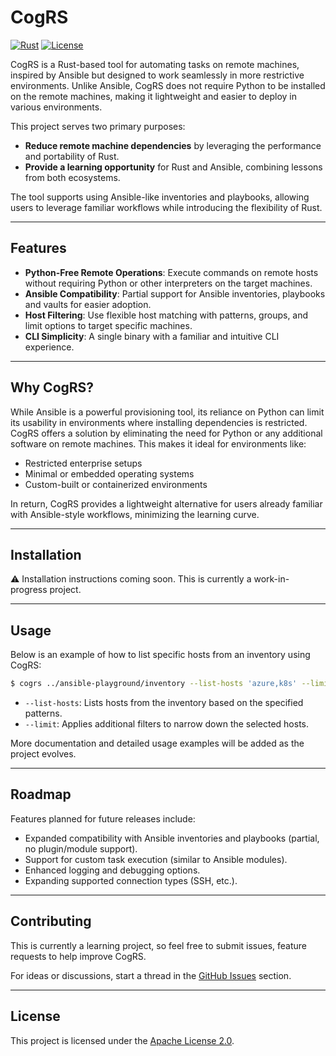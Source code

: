 # CogRS

[![Rust](https://github.com/dariusbakunas/cogrs/actions/workflows/rust.yml/badge.svg)](https://github.com/dariusbakunas/cogrs/actions/workflows/rust.yml) [![License](https://img.shields.io/badge/License-Apache_2.0-blue.svg)](https://opensource.org/licenses/Apache-2.0)

CogRS is a Rust-based tool for automating tasks on remote machines, inspired by Ansible but designed to work seamlessly in more restrictive environments. Unlike Ansible, CogRS does not require Python to be installed on the remote machines, making it lightweight and easier to deploy in various environments.

This project serves two primary purposes:
- **Reduce remote machine dependencies** by leveraging the performance and portability of Rust.
- **Provide a learning opportunity** for Rust and Ansible, combining lessons from both ecosystems.

The tool supports using Ansible-like inventories and playbooks, allowing users to leverage familiar workflows while introducing the flexibility of Rust.

---

## Features

- **Python-Free Remote Operations**: Execute commands on remote hosts without requiring Python or other interpreters on the target machines.
- **Ansible Compatibility**: Partial support for Ansible inventories, playbooks and vaults for easier adoption.
- **Host Filtering**: Use flexible host matching with patterns, groups, and limit options to target specific machines.
- **CLI Simplicity**: A single binary with a familiar and intuitive CLI experience.

---

## Why CogRS?

While Ansible is a powerful provisioning tool, its reliance on Python can limit its usability in environments where installing dependencies is restricted. CogRS offers a solution by eliminating the need for Python or any additional software on remote machines. This makes it ideal for environments like:
- Restricted enterprise setups
- Minimal or embedded operating systems
- Custom-built or containerized environments

In return, CogRS provides a lightweight alternative for users already familiar with Ansible-style workflows, minimizing the learning curve.

---

## Installation

⚠️ Installation instructions coming soon. This is currently a work-in-progress project.

---

## Usage

Below is an example of how to list specific hosts from an inventory using CogRS:

```bash
$ cogrs ../ansible-playground/inventory --list-hosts 'azure,k8s' --limit 'mysql_a,mysql_b,control?.local*[0]'
```

- `--list-hosts`: Lists hosts from the inventory based on the specified patterns.
- `--limit`: Applies additional filters to narrow down the selected hosts.

More documentation and detailed usage examples will be added as the project evolves.

---

## Roadmap

Features planned for future releases include:
- Expanded compatibility with Ansible inventories and playbooks (partial, no plugin/module support).
- Support for custom task execution (similar to Ansible modules).
- Enhanced logging and debugging options.
- Expanding supported connection types (SSH, etc.).

---

## Contributing

This is currently a learning project, so feel free to submit issues, feature requests to help improve CogRS.

For ideas or discussions, start a thread in the [GitHub Issues](https://github.com/dariusbakunas/cogrs/issues) section.

---

## License

This project is licensed under the [Apache License 2.0](https://opensource.org/licenses/Apache-2.0).